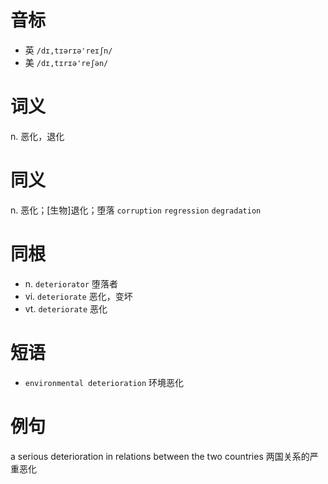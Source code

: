 # 音标

- 英 `/dɪ,tɪərɪə'reɪʃn/`
- 美 `/dɪ,tɪrɪə'reʃən/`

# 词义

n. 恶化，退化


# 同义

n. 恶化；[生物]退化；堕落
`corruption` `regression` `degradation`

# 同根

- n. `deteriorator` 堕落者
- vi. `deteriorate` 恶化，变坏
- vt. `deteriorate` 恶化

# 短语

- `environmental deterioration` 环境恶化

# 例句

a serious deterioration in relations between the two countries
两国关系的严重恶化


